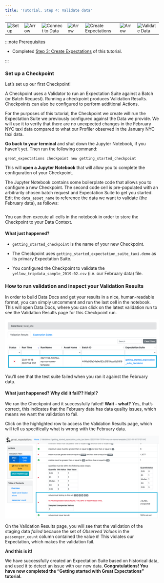 ```yaml
---
title: 'Tutorial, Step 4: Validate data'
---
```


<table class="borderless center">
<tr>
    <td>
        <img
          src={require('../../images/universal_map/Gear-inactive.png').default}
          alt="Setup"
        />
    </td>
    <td>
        <img
          src={require('../../images/universal_map/Arrow.png').default}
          alt="Arrow"
        />
    </td>
    <td>
        <img
          src={require('../../images/universal_map/Outlet-inactive.png').default}
          alt="Connect to Data"
        />
    </td>
    <td>
        <img
          src={require('../../images/universal_map/Arrow.png').default}
          alt="Arrow"
        />
    </td>
    <td>
        <img
          src={require('../../images/universal_map/Flask-inactive.png').default}
          alt="Create Expectations"
        />
    </td>
    <td>
        <img
          src={require('../../images/universal_map/Arrow.png').default}
          alt="Arrow"
        />
    </td>
    <td>
        <img
          src={require('../../images/universal_map/Checkmark-active.png').default}
          alt="Validate Data"
        />
    </td>
</tr>
</table>

:::note Prerequisites

- Completed [Step 3: Create Expectations](./tutorial_create_expectations.md) of this tutorial.

:::

### Set up a Checkpoint
Let’s set up our first Checkpoint!  

A Checkpoint uses a Validator to run an Expectation Suite against a Batch (or Batch Request).  Running a checkpoint produces Validation Results.  Checkpoints can also be configured to perform additional Actions.  

For the purposes of this tutorial, the Checkpoint we create will run the Expectation Suite we previously configured against the Data we provide.  We will use it to verify that there are no unexpected changes in the February NYC taxi data compared to what our Profiler observed in the January NYC taxi data.

**Go back to your terminal** and shut down the Jupyter Notebook, if you haven’t yet. Then run the following command:


```console
great_expectations checkpoint new getting_started_checkpoint
```

This will **open a Jupyter Notebook** that will allow you to complete the configuration of your Checkpoint.

The Jupyter Notebook contains some boilerplate code that allows you to configure a new Checkpoint. The second code cell is pre-populated with an arbitrarily chosen batch request and Expectation Suite to get you started. Edit the `data_asset_name` to reference the data we want to validate (the February data), as follows:


```python file=../../../tests/integration/docusaurus/tutorials/getting-started/getting_started.py#L161-L174
```

You can then execute all cells in the notebook in order to store the Checkpoint to your Data Context.

#### What just happened?

- `getting_started_checkpoint` is the name of your new Checkpoint.

- The Checkpoint uses `getting_started_expectation_suite_taxi.demo` as its primary Expectation Suite.

- You configured the Checkpoint to validate the `yellow_tripdata_sample_2019-02.csv` (i.e. our February data) file.

### How to run validation and inspect your Validation Results

In order to build Data Docs and get your results in a nice, human-readable format, you can simply uncomment and run the last cell in the notebook. This will open Data Docs, where you can click on the latest validation run to see the Validation Results page for this Checkpoint run.

![data_docs_failed_validation1](../../../docs/images/data_docs_taxi_failed_validation01.png)

You’ll see that the test suite failed when you ran it against the February data.

#### What just happened? Why did it fail?? Help!?

We ran the Checkpoint and it successfully failed! **Wait - what?** Yes, that’s correct, this indicates that the February data has data quality issues, which means we want the validation to fail.

Click on the highlighted row to access the Validation Results page, which will tell us specifically what is wrong with the February data.

![data_docs_failed_validation2](../../../docs/images/data_docs_taxi_failed_validation02.png)

On the Validation Results page, you will see that the validation of the staging data *failed* because the set of *Observed Values* in the `passenger_count` column contained the value `0`! This violates our Expectation, which makes the validation fail.

**And this is it!**

We have successfully created an Expectation Suite based on historical data, and used it to detect an issue with our new data. **Congratulations! You have now completed the “Getting started with Great Expectations” tutorial.**
